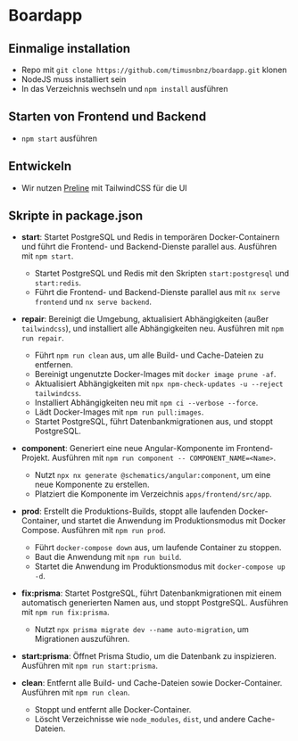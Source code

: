 # Boardapp

## Einmalige installation

- Repo mit `git clone https://github.com/timusnbnz/boardapp.git` klonen
- NodeJS muss installiert sein
- In das Verzeichnis wechseln und `npm install` ausführen

## Starten von Frontend und Backend

- `npm start` ausführen

## Entwickeln

- Wir nutzen [Preline](https://preline.co/) mit TailwindCSS für die UI

## Skripte in package.json

- **start**: Startet PostgreSQL und Redis in temporären Docker-Containern und führt die Frontend- und Backend-Dienste parallel aus. Ausführen mit `npm start`.
  - Startet PostgreSQL und Redis mit den Skripten `start:postgresql` und `start:redis`.
  - Führt die Frontend- und Backend-Dienste parallel aus mit `nx serve frontend` und `nx serve backend`.

- **repair**: Bereinigt die Umgebung, aktualisiert Abhängigkeiten (außer `tailwindcss`), und installiert alle Abhängigkeiten neu. Ausführen mit `npm run repair`.
  - Führt `npm run clean` aus, um alle Build- und Cache-Dateien zu entfernen.
  - Bereinigt ungenutzte Docker-Images mit `docker image prune -af`.
  - Aktualisiert Abhängigkeiten mit `npx npm-check-updates -u --reject tailwindcss`.
  - Installiert Abhängigkeiten neu mit `npm ci --verbose --force`.
  - Lädt Docker-Images mit `npm run pull:images`.
  - Startet PostgreSQL, führt Datenbankmigrationen aus, und stoppt PostgreSQL.

- **component**: Generiert eine neue Angular-Komponente im Frontend-Projekt. Ausführen mit `npm run component -- COMPONENT_NAME=<Name>`.
  - Nutzt `npx nx generate @schematics/angular:component`, um eine neue Komponente zu erstellen.
  - Platziert die Komponente im Verzeichnis `apps/frontend/src/app`.

- **prod**: Erstellt die Produktions-Builds, stoppt alle laufenden Docker-Container, und startet die Anwendung im Produktionsmodus mit Docker Compose. Ausführen mit `npm run prod`.
  - Führt `docker-compose down` aus, um laufende Container zu stoppen.
  - Baut die Anwendung mit `npm run build`.
  - Startet die Anwendung im Produktionsmodus mit `docker-compose up -d`.

- **fix:prisma**: Startet PostgreSQL, führt Datenbankmigrationen mit einem automatisch generierten Namen aus, und stoppt PostgreSQL. Ausführen mit `npm run fix:prisma`.
  - Nutzt `npx prisma migrate dev --name auto-migration`, um Migrationen auszuführen.

- **start:prisma**: Öffnet Prisma Studio, um die Datenbank zu inspizieren. Ausführen mit `npm run start:prisma`.

- **clean**: Entfernt alle Build- und Cache-Dateien sowie Docker-Container. Ausführen mit `npm run clean`.
  - Stoppt und entfernt alle Docker-Container.
  - Löscht Verzeichnisse wie `node_modules`, `dist`, und andere Cache-Dateien.

